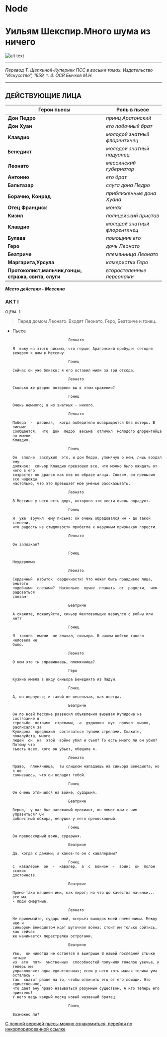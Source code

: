 # Node

# Уильям Шекспир.Много шума из ничего

 
![alt text](https://icdn.lenta.ru/images/2016/05/16/17/20160516174444439/detail_5b3cf2bae5f3f3ba9e49c656e7919bb8.jpg)


---
 *Перевод Т. Щепкиной-Куперник
 ПСС в восьми томах. Издательство "Искусство", 1959, т. 4.
 OCR Бычков М.Н.*
 
***


## ДЕЙСТВУЮЩИЕ ЛИЦА


Герои пьесы | Роль в пьесе | 
--- | --- |
 **Дон Педро** | *принц Арагонский* | 
 **Дон Хуан** | *его побочный брат* | 
 **Клавдио** | *молодой знатный флорентинец* | 
 **Бенедикт** | *молодой знатный падуанец* | 
 **Леонато** | *мессинский губернатор* | 
 **Антонио** | *его брат* | 
 **Бальтазар** | *слуга дона Педро* | 
 **Борачио, Конрад** | *приближенные дона Хуана* | 
 **Отец Франциск** | *монах* | 
 **Кизил** | *полицейский пристав* | 
 **Клавдио** | *молодой знатный флорентинец* | 
 **Булава** | *помощник его* | 
 **Геро** | *дочь Леонато* | 
 **Беатриче** | *племянница Леонато* | 
 **Маргарита,Урсула** | *камеристки Геро* | 
 **Протоколист,мальчик,гонцы, стража, свита, слуги** | *второстепенные персонажи* | 
 
 
 **_Место действия - Мессина_**
 
 
 ### АКТ I
`СЦЕНА 1`


> Перед домом Леонато. Входят Леонато, Геро, Беатриче и гонец..


* Пьеса
                              
                              
                               Леонато

      Я  вижу из этого письма, что герцог Арагонский прибудет сегодня вечером к нам в Мессину.

                               Гонец
 
      Сейчас он уже близко: я его оставил мили за три отсюда.

                               Леонато

      Сколько же дворян потеряли вы в этом сражении?

                               Гонец

      Очень немного; а из знатных - никого.

                               Леонато

      Победа  -  двойная,  когда победители возвращаются без потерь. В письме
      сообщается,  что  дон  Педро  весьма  отличил  молодого флорентийца по имени
      Клавдио.

                               Гонец

      Он  вполне  заслужил  это, и дон Педро, упомянув о нем, лишь воздал ему
      должное:  синьор Клавдио превзошел все, что можно было ожидать от него в его
      возрасте: он дрался как лев во образе агнца. Словом, он превысил все надежды
      настолько, что это превышает мое уменье рассказывать.

                               Леонато

      В Мессине у него есть дядя, которого эти вести очень порадуют.

                               Гонец

      Я  уже  вручил  ему письма: он очень обрадовался им - до такой степени,
      что радость из стыдливости прибегла к наружным признакам горести.

                               Леонато

      Он заплакал?

                               Гонец

      Неудержимо.

                               Леонато

      Сердечный  избыток  сердечности! Что может быть правдивее лица, омытого
      подобными  слезами?  Насколько  лучше  плакать  от  радости,  чем радоваться
      слезам!

                               Беатриче

      А скажите, пожалуйста, синьор Фехтовальщик вернулся с войны или нет?

                               Гонец

      Я  такого  имени  не слыхал, синьора. В нашем войске такого человека не
      было.

                               Леонато

      О ком это ты спрашиваешь, племянница?

                               Геро

      Кузина имела в виду синьора Бенедикта из Падуи.

                               Гонец

      А, он вернулся; и такой же весельчак, как всегда.

                               Беатриче

      Он по всей Мессине развесил объявления вызывая Купидона на состязание в
      стрельбе  острыми  стрелами,  а  дядюшкин  шут  прочел  вызов, расписался за
      Купидона  предложил  состязаться тупыми стрелами. Скажите, пожалуйста, много
      людей  он  на  этой  войне убил и съел? То есть много ли он убил? Потому что
      съесть всех, кого он убьет, обещала я.

                               Леонато

      Право,  племянница,  ты слишком нападаешь на синьора Бенедикта; но я не
      сомневаюсь, что он поладит тобой.

                               Гонец

      Он очень отличился на войне, сударыня.

                               Беатриче

      Верно,  у вас был залежалый провиант, он помог вам с ним управиться? Он
      доблестный обжора, желудок у него превосходный.

                               Гонец

      Он превосходный воин, сударыня.

                               Беатриче

      Да, когда с дамами; а каков-то он с кавалерами?

                               Гонец
      С  кавалером  он  -  кавалер,  а  с  воином  -  воин:  он  полон всяких
      достоинств.

                               Беатриче

      Прямо-таки начинен ими, как пирог; но что до качества начинки... все мы
      - люди смертные.

                               Леонато

      Не принимайте, сударь мой, всерьез выходок моей племянницы. Между нею и
      синьором Бенедиктом идет шуточная война: стоит им только сойтись, как сейчас
      же начинается перестрелка остротами.

                               Беатриче

      Увы,  он никогда не остается в выигрыше В нашей последней стычке четыре
      из  его  пяти  умственных  способностей получили тяжелое увечье, и теперь им
      управлявляет одна-единственная; если у него хоть малая толика ума осталась -
      так  хватит разве на то, чтобы отличить его от его лошади. Это единственное,
      что дает ему право называться paзумным существом. А кто теперь его приятель?
      У него ведь каждый месяц новый названый братец.

                               Гонец

      Возможно ли?


[С полной версией пьесы можно ознакомиться, перейдя по инкорпорированной ссылке](http://www.lib.ru/SHAKESPEARE/shks_noise.txt)
